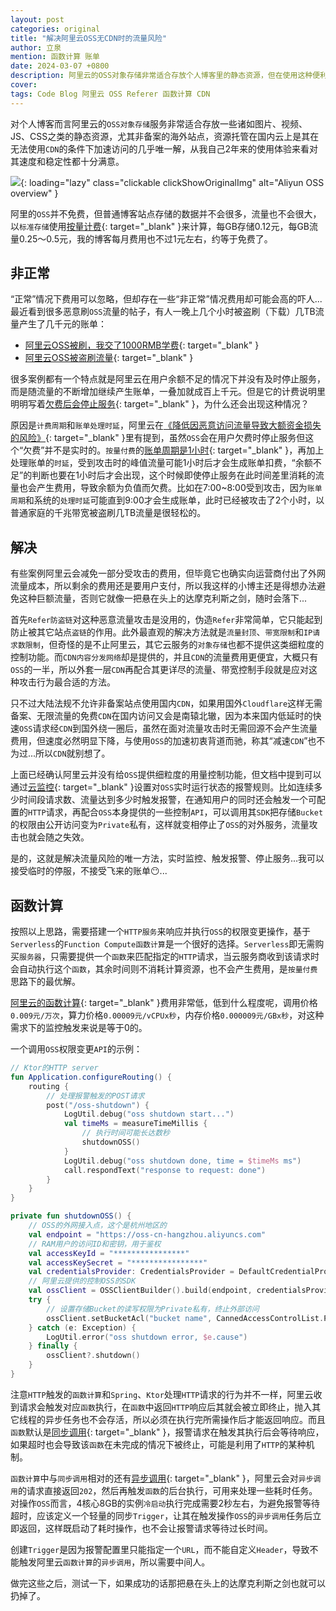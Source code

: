 ```yaml
---
layout: post
categories: original
title: "解决阿里云OSS无CDN时的流量风险"
author: 立泉
mention: 函数计算 账单
date: 2024-03-07 +0800
description: 阿里云的OSS对象存储非常适合存放个人博客里的静态资源，但在使用这种便利服务的同时也伴随着流量攻击可能带来的巨额账单风险，是一把时刻悬在头顶的达摩克利斯之剑，不得不认真寻找对策...
cover: 
tags: Code Blog 阿里云 OSS Referer 函数计算 CDN
---
```


对个人博客而言阿里云的`OSS对象存储`服务非常适合存放一些诸如图片、视频、JS、CSS之类的静态资源，尤其非备案的海外站点，资源托管在国内云上是其在无法使用`CDN`的条件下加速访问的几乎唯一解，从我自己2年来的使用体验来看对其速度和稳定性都十分满意。

![](https://apqx.oss-cn-hangzhou.aliyuncs.com/blog/original/20240305/aliyun_oss_overview_thumb.jpg){: loading="lazy" class="clickable clickShowOriginalImg" alt="Aliyun OSS overview" }

阿里的`OSS`并不免费，但普通博客站点存储的数据并不会很多，流量也不会很大，以`标准存储`使用[按量计费](https://www.aliyun.com/price/product?spm=a2c4g.11186623.0.0.14e17bbeBxYDQ9#/oss/detail/ossbag){: target="_blank" }来计算，每GB存储0.12元，每GB流量0.25～0.5元，我的博客每月费用也不过1元左右，约等于免费了。

## 非正常

“正常”情况下费用可以忽略，但却存在一些“非正常”情况费用却可能会高的吓人...最近看到很多恶意刷`OSS`流量的帖子，有人一晚上几个小时被盗刷（下载）几TB流量产生了几千元的账单：

* [阿里云OSS被刷，我交了1000RMB学费](https://nickxu.me/post/aliyun-oss-brushed-1000rmb-fees){: target="_blank" }
* [阿里云OSS被盗刷流量](https://blog.t1m2h0u.com/archives/a-li-yun-oss-bei-dao-shua-liu-liang){: target="_blank" }

很多案例都有一个特点就是阿里云在用户余额不足的情况下并没有及时停止服务，而是随流量的不断增加继续产生账单，一叠加就成百上千元。但是它的计费说明里明明写着[欠费后会停止服务](https://help.aliyun.com/zh/oss/product-overview/overdue-payments#section-h0t-eo4-6d4){: target="_blank" }，为什么还会出现这种情况？

原因是`计费周期`和`账单处理时延`，阿里云在[《降低因恶意访问流量导致大额资金损失的风险》](https://www.alibabacloud.com/help/zh/oss/use-cases/reduce-the-risks-of-unexpectedly-high-fees-caused-by-malicious-access-traffic){: target="_blank" }里有提到，虽然`OSS`会在用户欠费时停止服务但这个“欠费”并不是实时的。`按量付费`的[账单周期是1小时](https://help.aliyun.com/zh/oss/product-overview/billing-overview#section-13i-c1v-cw7){: target="_blank" }，再加上处理账单的`时延`，受到攻击时的峰值流量可能1小时后才会生成账单扣费，“余额不足”的判断也要在1小时后才会出现，这个时候即使停止服务在此时间差里消耗的流量也会产生费用，导致余额为负值而欠费。比如在7:00~8:00受到攻击，因为`账单周期`和系统的`处理时延`可能直到9:00才会生成账单，此时已经被攻击了2个小时，以普通家庭的千兆带宽被盗刷几TB流量是很轻松的。

## 解决

有些案例阿里云会减免一部分受攻击的费用，但毕竟它也确实向运营商付出了外网流量成本，所以剩余的费用还是要用户支付，所以我这样的小博主还是得想办法避免这种巨额流量，否则它就像一把悬在头上的达摩克利斯之剑，随时会落下...

首先`Refer防盗链`对这种恶意流量攻击是没用的，伪造`Refer`非常简单，它只能起到防止被其它站点`盗链`的作用。此外最直观的解决方法就是`流量封顶`、`带宽限制`和`IP请求数限制`，但奇怪的是不止阿里云，其它云服务的`对象存储`也都不提供这类细粒度的控制功能。而`CDN内容分发网络`却是提供的，并且`CDN`的流量费用更便宜，大概只有`OSS`的一半，所以外套一层`CDN`再配合其更详尽的流量、带宽控制手段就是应对这种攻击行为最合适的方法。

只不过大陆法规不允许非备案站点使用国内`CDN`，如果用国外`Cloudflare`这样无需备案、无限流量的免费`CDN`在国内访问又会是南辕北辙，因为本来国内低延时的快速`OSS`请求经`CDN`到国外绕一圈后，虽然在面对流量攻击时无需回源不会产生流量费用，但速度必然明显下降，与使用`OSS`的加速初衷背道而驰，称其“减速`CDN`”也不为过...所以`CDN`就别想了。

上面已经确认阿里云并没有给`OSS`提供细粒度的用量控制功能，但文档中提到可以通过[云监控](https://www.alibabacloud.com/help/zh/oss/use-cases/reduce-the-risks-of-unexpectedly-high-fees-caused-by-malicious-access-traffic#section-y8e-55z-qwf){: target="_blank" }设置对`OSS`实时运行状态的报警规则。比如连续多少时间段请求数、流量达到多少时触发报警，在通知用户的同时还会触发一个可配置的`HTTP`请求，再配合`OSS`本身提供的一些控制`API`，可以调用其`SDK`把存储`Bucket`的权限由公开访问变为`Private`私有，这样就变相停止了`OSS`的对外服务，流量攻击也就会随之失效。

是的，这就是解决流量风险的唯一方法，实时监控、触发报警、停止服务...我可以接受临时的停服，不接受飞来的账单😶...

## 函数计算

按照以上思路，需要搭建一个`HTTP服务`来响应并执行`OSS`的权限变更操作，基于`Serverless`的`Function Compute函数计算`是一个很好的选择。`Serverless`即无需购买`服务器`，只需要提供一个`函数`来匹配指定的`HTTP`请求，当云服务商收到该请求时会自动执行这个`函数`，其余时间则不消耗计算资源，也不会产生费用，是`按量付费`思路下的最优解。

[阿里云的函数计算](https://www.aliyun.com/product/fc){: target="_blank" }费用非常低，低到什么程度呢，调用价格`0.009元/万次`，算力价格`0.00009元/vCPUx秒`，内存价格`0.000009元/GBx秒`，对这种需求下的监控触发来说是等于0的。

一个调用`OSS`权限变更`API`的示例：

```kotlin
// Ktor的HTTP server
fun Application.configureRouting() {
    routing {
        // 处理报警触发的POST请求
        post("/oss-shutdown") {
            LogUtil.debug("oss shutdown start...")
            val timeMs = measureTimeMillis {
                // 执行时间可能长达数秒
                shutdownOSS()
            }
            LogUtil.debug("oss shutdown done, time = $timeMs ms")
            call.respondText("response to request: done")
        }
    }
}

private fun shutdownOSS() {
    // OSS的外网接入点，这个是杭州地区的
    val endpoint = "https://oss-cn-hangzhou.aliyuncs.com"
    // RAM用户的访问ID和密钥，用于鉴权
    val accessKeyId = "****************"
    val accessKeySecret = "****************"
    val credentialsProvider: CredentialsProvider = DefaultCredentialProvider(accessKeyId, accessKeySecret)
    // 阿里云提供的控制OSS的SDK
    val ossClient = OSSClientBuilder().build(endpoint, credentialsProvider)
    try {
        // 设置存储Bucket的读写权限为Private私有，终止外部访问
        ossClient.setBucketAcl("bucket name", CannedAccessControlList.Private)
    } catch (e: Exception) {
        LogUtil.error("oss shutdown error, $e.cause")
    } finally {
        ossClient?.shutdown()
    }
}
```

注意`HTTP`触发的`函数计算`和`Spring`、`Ktor`处理`HTTP`请求的行为并不一样，阿里云收到请求会触发对应`函数`执行，在`函数`中返回`HTTP`响应后其就会被立即终止，抛入其它线程的异步任务也不会存活，所以必须在执行完所需操作后才能返回响应。而且`函数`默认是[同步调用](https://help.aliyun.com/document_detail/2513634.html#p-5n8-0bh-2w1){: target="_blank" }，报警请求在触发其执行后会等待响应，如果超时也会导致该`函数`在未完成的情况下被终止，可能是利用了`HTTP`的某种机制。

`函数计算`中与`同步调用`相对的还有[异步调用](https://help.aliyun.com/document_detail/2513634.html#p-ohe-t8x-ik6){: target="_blank" }，阿里云会对`异步调用`的请求直接返回`202`，然后再触发`函数`的后台执行，可用来处理一些耗时任务。对操作`OSS`而言，4核心8GB的实例`冷启动`执行完成需要2秒左右，为避免报警等待超时，应该定义一个轻量的同步`Trigger`，让其在触发操作`OSS`的`异步调用`任务后立即返回，这样既启动了耗时操作，也不会让报警请求等待过长时间。

创建`Trigger`是因为报警配置里只能指定一个`URL`，而不能自定义`Header`，导致不能触发阿里云`函数计算`的`异步调用`，所以需要中间人。

做完这些之后，测试一下，如果成功的话那把悬在头上的达摩克利斯之剑也就可以扔掉了。



